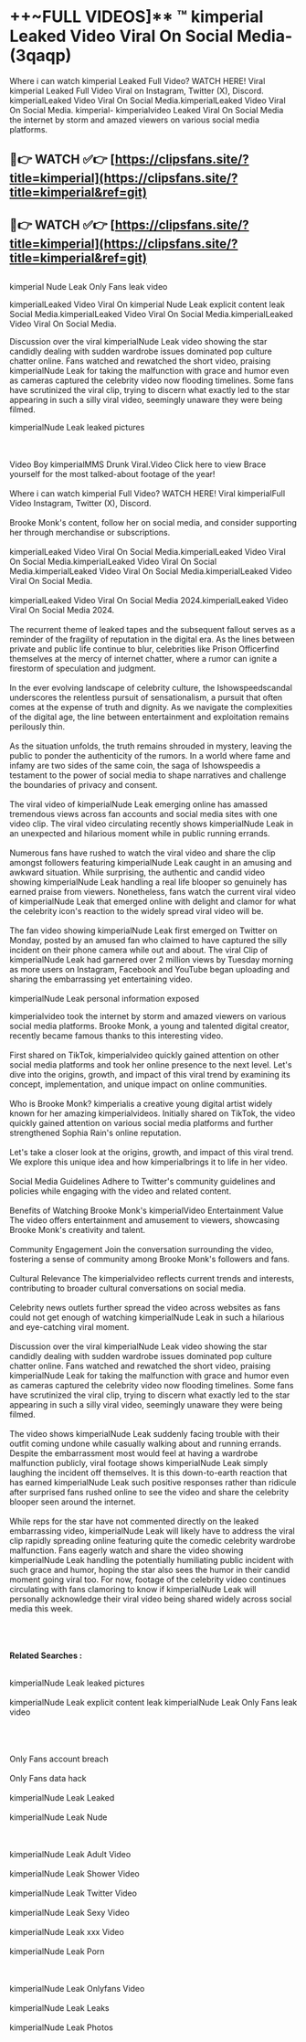 #  ++~FULL VIDEOS]** ™ kimperial Leaked Video Viral On Social Media- (3qaqp)

Where i can watch kimperial Leaked Full Video? WATCH HERE! Viral kimperial Leaked Full Video Viral on Instagram, Twitter (X), Discord.
kimperialLeaked Video Viral On Social Media.kimperialLeaked Video Viral On Social Media.
kimperial- kimperialvideo Leaked Viral On Social Media the internet by storm and amazed viewers on various social media platforms.



## 🔴👉 WATCH ✅👉 [https://clipsfans.site/?title=kimperial](https://clipsfans.site/?title=kimperial&ref=git)


## 🔴👉 WATCH ✅👉 [https://clipsfans.site/?title=kimperial](https://clipsfans.site/?title=kimperial&ref=git)
##


kimperial Nude Leak Only Fans leak video 


kimperialLeaked Video Viral On  kimperial Nude Leak explicit content leak Social Media.kimperialLeaked Video Viral On Social Media.kimperialLeaked Video Viral On Social Media.



Discussion over the viral kimperialNude Leak video showing the star candidly dealing with sudden wardrobe issues dominated pop culture chatter online. Fans watched and rewatched the short video, praising kimperialNude Leak for taking the malfunction with grace and humor even as cameras captured the celebrity video now flooding timelines. Some fans have scrutinized the viral clip, trying to discern what exactly led to the star appearing in such a silly viral video, seemingly unaware they were being filmed.


kimperialNude Leak leaked pictures


  <br>

  <br>
Video Boy kimperialMMS Drunk Viral.Video Click here to view Brace yourself for the most talked-about footage of the year!
<br><br>
Where i can watch kimperial Full Video? WATCH HERE! Viral kimperialFull Video Instagram, Twitter (X), Discord.
<br><br>
Brooke Monk's content, follow her on social media, and consider supporting her through merchandise or subscriptions.
<br><br>
kimperialLeaked Video Viral On Social Media.kimperialLeaked Video Viral On Social Media.kimperialLeaked Video Viral On Social Media.kimperialLeaked Video Viral On Social Media.kimperialLeaked Video Viral On Social Media.
<br><br>
kimperialLeaked Video Viral On Social Media 2024.kimperialLeaked Video Viral On Social Media 2024.
<br><br>
The recurrent theme of leaked tapes and the subsequent fallout serves as a reminder of the fragility of reputation in the digital era. As the lines between private and public life continue to blur, celebrities like Prison Officerfind themselves at the mercy of internet chatter, where a rumor can ignite a firestorm of speculation and judgment.
<br><br>
In the ever evolving landscape of celebrity culture, the Ishowspeedscandal underscores the relentless pursuit of sensationalism, a pursuit that often comes at the expense of truth and dignity. As we navigate the complexities of the digital age, the line between entertainment and exploitation remains perilously thin.
<br><br>
As the situation unfolds, the truth remains shrouded in mystery, leaving the public to ponder the authenticity of the rumors. In a world where fame and infamy are two sides of the same coin, the saga of Ishowspeedis a testament to the power of social media to shape narratives and challenge the boundaries of privacy and consent.
<br><br>
The viral video of kimperialNude Leak emerging online has amassed tremendous views across fan accounts and social media sites with one video clip. The viral video circulating recently shows kimperialNude Leak in an unexpected and hilarious moment while in public running errands.
<br><br>
Numerous fans have rushed to watch the viral video and share the clip amongst followers featuring kimperialNude Leak caught in an amusing and awkward situation. While surprising, the authentic and candid video showing kimperialNude Leak handling a real life blooper so genuinely has earned praise from viewers. Nonetheless, fans watch the current viral video of kimperialNude Leak that emerged online with delight and clamor for what the celebrity icon's reaction to the widely spread viral video will be.
<br><br>
The fan video showing kimperialNude Leak first emerged on Twitter on Monday, posted by an amused fan who claimed to have captured the silly incident on their phone camera while out and about. The viral Clip of kimperialNude Leak had garnered over 2 million views by Tuesday morning as more users on Instagram, Facebook and YouTube began uploading and sharing the embarrassing yet entertaining video.
<br><br>
kimperialNude Leak personal information exposed

kimperialvideo took the internet by storm and amazed viewers on various social media platforms. Brooke Monk, a young and talented digital creator, recently became famous thanks to this interesting video.
<br><br>
First shared on TikTok, kimperialvideo quickly gained attention on other social media platforms and took her online presence to the next level. Let's dive into the origins, growth, and impact of this viral trend by examining its concept, implementation, and unique impact on online communities.
<br><br>
Who is Brooke Monk? kimperialis a creative young digital artist widely known for her amazing kimperialvideos. Initially shared on TikTok, the video quickly gained attention on various social media platforms and further strengthened Sophia Rain's online reputation.
<br><br>
Let's take a closer look at the origins, growth, and impact of this viral trend. We explore this unique idea and how kimperialbrings it to life in her video.
<br><br>
Social Media Guidelines Adhere to Twitter's community guidelines and policies while engaging with the video and related content.
<br><br>
Benefits of Watching Brooke Monk's kimperialVideo Entertainment Value The video offers entertainment and amusement to viewers, showcasing Brooke Monk's creativity and talent.
<br><br>
Community Engagement Join the conversation surrounding the video, fostering a sense of community among Brooke Monk's followers and fans.
<br><br>
Cultural Relevance The kimperialvideo reflects current trends and interests, contributing to broader cultural conversations on social media.
<br><br>
Celebrity news outlets further spread the video across websites as fans could not get enough of watching kimperialNude Leak in such a hilarious and eye-catching viral moment.
<br><br>
Discussion over the viral kimperialNude Leak video showing the star candidly dealing with sudden wardrobe issues dominated pop culture chatter online. Fans watched and rewatched the short video, praising kimperialNude Leak for taking the malfunction with grace and humor even as cameras captured the celebrity video now flooding timelines. Some fans have scrutinized the viral clip, trying to discern what exactly led to the star appearing in such a silly viral video, seemingly unaware they were being filmed.
<br><br>
The video shows kimperialNude Leak suddenly facing trouble with their outfit coming undone while casually walking about and running errands. Despite the embarrassment most would feel at having a wardrobe malfunction publicly, viral footage shows kimperialNude Leak simply laughing the incident off themselves. It is this down-to-earth reaction that has earned kimperialNude Leak such positive responses rather than ridicule after surprised fans rushed online to see the video and share the celebrity blooper seen around the internet.
<br><br>
While reps for the star have not commented directly on the leaked embarrassing video, kimperialNude Leak will likely have to address the viral clip rapidly spreading online featuring quite the comedic celebrity wardrobe malfunction. Fans eagerly watch and share the video showing kimperialNude Leak handling the potentially humiliating public incident with such grace and humor, hoping the star also sees the humor in their candid moment going viral too. For now, footage of the celebrity video continues circulating with fans clamoring to know if kimperialNude Leak will personally acknowledge their viral video being shared widely across social media this week.
<br><br>

<br><br>
<strong>Related Searches :</strong>
<br><br>

kimperialNude Leak leaked pictures
<br><br>
kimperialNude Leak explicit content leak
kimperialNude Leak Only Fans leak video
<br><br>

<br><br>
Only Fans account breach
<br><br>
Only Fans data hack
<br><br>
kimperialNude Leak Leaked
<br><br>
kimperialNude Leak Nude

<br><br>
kimperialNude Leak Adult Video
<br><br>
kimperialNude Leak Shower Video
<br><br>
kimperialNude Leak Twitter Video
<br><br>
kimperialNude Leak Sexy Video
<br><br>
kimperialNude Leak xxx Video
<br><br>
kimperialNude Leak Porn

<br><br>
kimperialNude Leak Onlyfans Video
<br><br>
kimperialNude Leak Leaks
<br><br>
kimperialNude Leak Photos